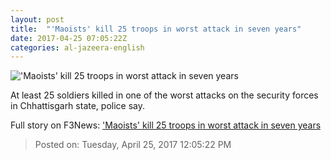 ```yaml
---
layout: post
title:  "'Maoists' kill 25 troops in worst attack in seven years"
date: 2017-04-25 07:05:22Z
categories: al-jazeera-english
---
```


!['Maoists' kill 25 troops in worst attack in seven years](http://www.aljazeera.com/mritems/Images/2017/3/11/c989c08bed5d4b5ab645e2ec119507ed_18.jpg)

At least 25 soldiers killed in one of the worst attacks on the security forces in Chhattisgarh state, police say.


Full story on F3News: ['Maoists' kill 25 troops in worst attack in seven years](http://www.f3nws.com/n/frbBAE)

> Posted on: Tuesday, April 25, 2017 12:05:22 PM
